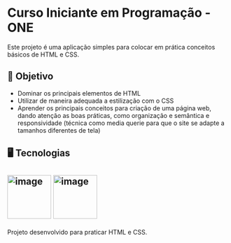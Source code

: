 # Curso Iniciante em Programação - ONE

Este projeto é uma aplicação simples para colocar em prática conceitos básicos de HTML e CSS.

## 🚀 Objetivo

- Dominar os principais elementos de HTML
- Utilizar de maneira adequada a estilização com o CSS
- Aprender os principais conceitos para criação de uma página web, dando atenção as boas práticas, como organização e semântica e responsividade (técnica como media querie para que o site se adapte a tamanhos diferentes de tela)

## 🖥️ Tecnologias

<img width="100" height="100" alt="image" src="https://github.com/user-attachments/assets/7d083dbd-037e-4c48-9e16-735f06e8c96f" /> <img width="100" height="100" alt="image" src="https://github.com/user-attachments/assets/c4366470-da09-4421-94c5-ff408133286e" />
---

Projeto desenvolvido para praticar HTML e CSS.
